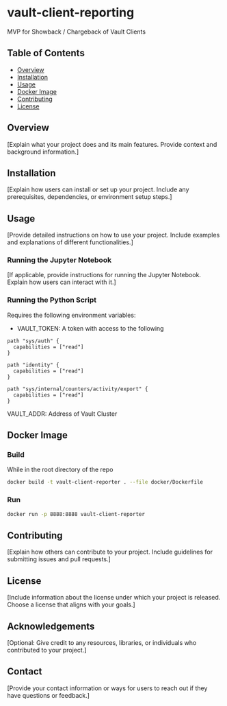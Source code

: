 # vault-client-reporting
MVP for Showback / Chargeback of Vault Clients

## Table of Contents
- [Overview](#overview)
- [Installation](#installation)
- [Usage](#usage)
- [Docker Image](#docker-image)
- [Contributing](#contributing)
- [License](#license)

## Overview
[Explain what your project does and its main features. Provide context and background information.]

## Installation
[Explain how users can install or set up your project. Include any prerequisites, dependencies, or environment setup steps.]

## Usage
[Provide detailed instructions on how to use your project. Include examples and explanations of different functionalities.]

### Running the Jupyter Notebook
[If applicable, provide instructions for running the Jupyter Notebook. Explain how users can interact with it.]

### Running the Python Script
Requires the following environment variables:
- VAULT_TOKEN: A token with access to the following 
```hcl
path "sys/auth" {
  capabilities = ["read"]
}

path "identity" {
  capabilities = ["read"]
}

path "sys/internal/counters/activity/export" {
  capabilities = ["read"]
}
```

VAULT_ADDR: Address of Vault Cluster


## Docker Image
### Build
While in the root directory of the repo
```zsh
docker build -t vault-client-reporter . --file docker/Dockerfile
```

### Run
```zsh
docker run -p 8888:8888 vault-client-reporter    
```

## Contributing
[Explain how others can contribute to your project. Include guidelines for submitting issues and pull requests.]

## License
[Include information about the license under which your project is released. Choose a license that aligns with your goals.]

## Acknowledgements
[Optional: Give credit to any resources, libraries, or individuals who contributed to your project.]

## Contact
[Provide your contact information or ways for users to reach out if they have questions or feedback.]